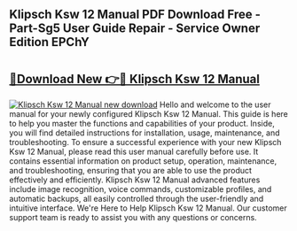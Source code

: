 ## Klipsch Ksw 12 Manual PDF Download Free - Part-Sg5 User Guide Repair - Service Owner Edition EPChY

# <h2><a href="http://bc36408.oget.top/?id=Klipsch+Ksw+12+Manual">🔗Download New 👉🔴 Klipsch Ksw 12 Manual</a></h2>

[![Klipsch Ksw 12 Manual new download](https://i.imgur.com/5g1atiW.png)](http://bc36408.oget.top/?id=Klipsch+Ksw+12+Manual)
Hello and welcome to the user manual for your newly configured Klipsch Ksw 12 Manual. This guide is here to help you master the functions and capabilities of your product. Inside, you will find detailed instructions for installation, usage, maintenance, and troubleshooting. To ensure a successful experience with your new Klipsch Ksw 12 Manual, please read this user manual carefully before use. It contains essential information on product setup, operation, maintenance, and troubleshooting, ensuring that you are able to use the product effectively and efficiently. Klipsch Ksw 12 Manual advanced features include image recognition, voice commands, customizable profiles, and automatic backups, all easily controlled through the user-friendly and intuitive interface. We're Here to Help Klipsch Ksw 12 Manual. Our customer support team is ready to assist you with any questions or concerns.
